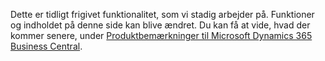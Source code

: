 Dette er tidligt frigivet funktionalitet, som vi stadig arbejder på. Funktioner og indholdet på denne side kan blive ændret. Du kan få at vide, hvad der kommer senere, under [Produktbemærkninger til Microsoft Dynamics 365 Business Central](https://go.microsoft.com/fwlink/?linkid=2047422).